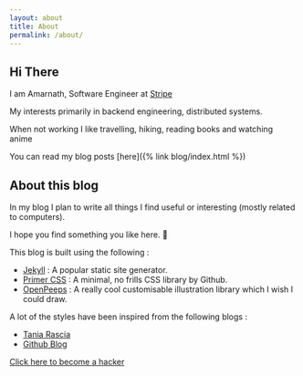 ```yaml
---
layout: about
title: About
permalink: /about/
---
```


## Hi There

I am Amarnath, Software Engineer at [Stripe](https://stripe.com/)

My interests primarily in backend engineering, distributed systems.

When not working I like travelling, hiking, reading books and watching anime 

You can read my blog posts [here]({% link blog/index.html %})

## About this blog

In my blog I plan to write all things I find useful or interesting (mostly related to computers). 

I hope you find something you like here. :slightly_smiling_face:

This blog is built using the following :

* [Jekyll](https://jekyllrb.com) : A popular static site generator.
* [Primer CSS](https://primer.style) : A minimal, no frills CSS library by Github.
* [OpenPeeps](https://www.openpeeps.com) : A really cool customisable illustration library which I wish I could draw.

A lot of the styles have been inspired from the following blogs :

* [Tania Rascia](https://www.taniarascia.com/)
* [Github Blog](https://github.blog/)

[Click here to become a hacker](http://hackertyper.com/)